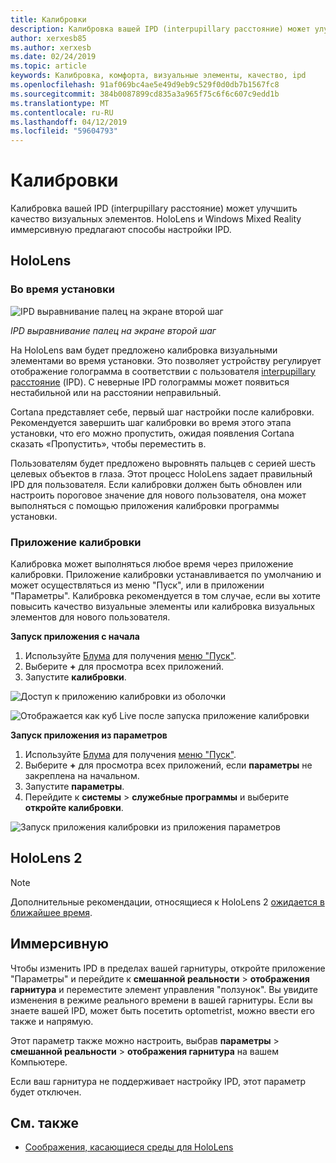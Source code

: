 ```yaml
---
title: Калибровки
description: Калибровка вашей IPD (interpupillary расстояние) может улучшить качество визуальных элементов. HoloLens и Windows Mixed Reality иммерсивную предлагают способы настройки IPD.
author: xerxesb85
ms.author: xerxesb
ms.date: 02/24/2019
ms.topic: article
keywords: Калибровка, комфорта, визуальные элементы, качество, ipd
ms.openlocfilehash: 91af069bc4ae5e49d9eb9c529f0d0db7b1567fc8
ms.sourcegitcommit: 384b0087899cd835a3a965f75c6f6c607c9edd1b
ms.translationtype: MT
ms.contentlocale: ru-RU
ms.lasthandoff: 04/12/2019
ms.locfileid: "59604793"
---
```

# <a name="calibration"></a>Калибровки

Калибровка вашей IPD (interpupillary расстояние) может улучшить качество визуальных элементов. HoloLens и Windows Mixed Reality иммерсивную предлагают способы настройки IPD.

## <a name="hololens"></a>HoloLens

### <a name="during-setup"></a>Во время установки

![IPD выравнивание палец на экране второй шаг](images/ipd-finger-alignment-300px.jpg)<br>

*IPD выравнивание палец на экране второй шаг*

На HoloLens вам будет предложено калибровка визуальными элементами во время установки. Это позволяет устройству регулирует отображение голограмма в соответствии с пользователя [interpupillary расстояние](https://en.wikipedia.org/wiki/Interpupillary_distance) (IPD). С неверные IPD голограммы может появиться нестабильной или на расстоянии неправильный.

Cortana представляет себе, первый шаг настройки после калибровки. Рекомендуется завершить шаг калибровки во время этого этапа установки, что его можно пропустить, ожидая появления Cortana сказать «Пропустить», чтобы переместить в.

Пользователям будет предложено выровнять пальцев с серией шесть целевых объектов в глаза. Этот процесс HoloLens задает правильный IPD для пользователя. Если калибровки должен быть обновлен или настроить пороговое значение для нового пользователя, она может выполняться с помощью приложения калибровки программы установки.

### <a name="calibration-app"></a>Приложение калибровки

Калибровка может выполняться любое время через приложение калибровки. Приложение калибровки устанавливается по умолчанию и может осуществляться из меню "Пуск", или в приложении "Параметры". Калибровка рекомендуется в том случае, если вы хотите повысить качество визуальные элементы или калибровка визуальных элементов для нового пользователя.

**Запуск приложения с начала**
1. Используйте [Блума](gestures.md#bloom) для получения [меню "Пуск"](navigating-the-windows-mixed-reality-home.md#start-menu).
2. Выберите **+** для просмотра всех приложений.
3. Запустите **калибровки**.

![Доступ к приложению калибровки из оболочки](images/calibration-shell.png)

![Отображается как куб Live после запуска приложение калибровки](images/calibration-livecube-200px.png)

**Запуск приложения из параметров**
1. Используйте [Блума](gestures.md#bloom) для получения [меню "Пуск"](navigating-the-windows-mixed-reality-home.md#start-menu).
2. Выберите **+** для просмотра всех приложений, если **параметры** не закреплена на начальном.
3. Запустите **параметры**.
4. Перейдите к **системы** > **служебные программы** и выберите **откройте калибровки**.

![Запуск приложения калибровки из приложения параметров](images/calibration-settings-500px.jpg)

## <a name="hololens-2"></a>HoloLens 2

> [!NOTE]
> Дополнительные рекомендации, относящиеся к HoloLens 2 [ожидается в ближайшее время](index.md#news-and-notes).

## <a name="immersive-headsets"></a>Иммерсивную

Чтобы изменить IPD в пределах вашей гарнитуры, откройте приложение "Параметры" и перейдите к **смешанной реальности** > **отображения гарнитура** и переместите элемент управления "ползунок". Вы увидите изменения в режиме реального времени в вашей гарнитуры. Если вы знаете вашей IPD, может быть посетить optometrist, можно ввести его также и напрямую.

Этот параметр также можно настроить, выбрав **параметры** > **смешанной реальности** > **отображения гарнитура** на вашем Компьютере.

Если ваш гарнитура не поддерживает настройку IPD, этот параметр будет отключен.

## <a name="see-also"></a>См. также
* [Соображения, касающиеся среды для HoloLens](environment-considerations-for-hololens.md)
